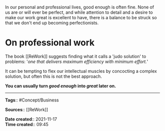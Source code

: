 In our personal and professional lives, good enough is often fine. None of us are or will ever be perfect, and while attention to detail and a desire to make our work great is excellent to have, there is a balance to be struck so that we don't end up becoming perfectionists.

# On professional work
The book [[ReWork]] suggests finding what it calls a 'judo solution' to problems: '*one that delivers maximum efficiency with minimum effort.*'

It can be tempting to flex our intellectual muscles by concocting a complex solution, but often this is not the best approach. 

**You can usually turn *good enough* into *great* later on.**



---
**Tags**:: #Concept/Business 

**Sources**:: [[ReWork]]

**Date created**:: 2021-11-17  
**Time created**:: 09:45
